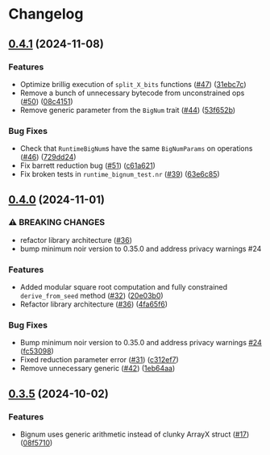 # Changelog

## [0.4.1](https://github.com/noir-lang/noir-bignum/compare/v0.4.0...v0.4.1) (2024-11-08)


### Features

* Optimize brillig execution of `split_X_bits` functions ([#47](https://github.com/noir-lang/noir-bignum/issues/47)) ([31ebc7c](https://github.com/noir-lang/noir-bignum/commit/31ebc7cc03a7d8be4aef90a632515f79e3405c7a))
* Remove a bunch of unnecessary bytecode from unconstrained ops ([#50](https://github.com/noir-lang/noir-bignum/issues/50)) ([08c4151](https://github.com/noir-lang/noir-bignum/commit/08c4151f12cc4fe1831da2eba6c854948a17c3d8))
* Remove generic parameter from the `BigNum` trait ([#44](https://github.com/noir-lang/noir-bignum/issues/44)) ([53f652b](https://github.com/noir-lang/noir-bignum/commit/53f652b443967b589ae5ee3b3c9bdba5d3606806))


### Bug Fixes

* Check that `RuntimeBigNum`s have the same `BigNumParams` on operations ([#46](https://github.com/noir-lang/noir-bignum/issues/46)) ([729dd24](https://github.com/noir-lang/noir-bignum/commit/729dd244e07a17b4c5f4d24fcd63caae91e8d645))
* Fix barrett reduction bug ([#51](https://github.com/noir-lang/noir-bignum/issues/51)) ([c61a621](https://github.com/noir-lang/noir-bignum/commit/c61a621745fb6a6c3778fbee35344bc7cf79f6a9))
* Fix broken tests in `runtime_bignum_test.nr` ([#39](https://github.com/noir-lang/noir-bignum/issues/39)) ([63e6c85](https://github.com/noir-lang/noir-bignum/commit/63e6c851712ff3492d0b538437d3ddb0c6aacc1e))

## [0.4.0](https://github.com/noir-lang/noir-bignum/compare/v0.3.5...v0.4.0) (2024-11-01)


### ⚠ BREAKING CHANGES

* refactor library architecture ([#36](https://github.com/noir-lang/noir-bignum/issues/36))
* bump minimum noir version to 0.35.0 and address privacy warnings #24

### Features

* Added modular square root computation and fully constrained `derive_from_seed` method ([#32](https://github.com/noir-lang/noir-bignum/issues/32)) ([20e03b0](https://github.com/noir-lang/noir-bignum/commit/20e03b04f7e2c57b61538d707695ae02979c51b4))
* Refactor library architecture ([#36](https://github.com/noir-lang/noir-bignum/issues/36)) ([4fa65f6](https://github.com/noir-lang/noir-bignum/commit/4fa65f6be596ea1b6c6c49b784fa7a9aca95c5d4))


### Bug Fixes

* Bump minimum noir version to 0.35.0 and address privacy warnings [#24](https://github.com/noir-lang/noir-bignum/issues/24) ([fc53098](https://github.com/noir-lang/noir-bignum/commit/fc53098332e1843759114ad7c05118e8fee141ed))
* Fixed reduction parameter error ([#31](https://github.com/noir-lang/noir-bignum/issues/31)) ([c312ef7](https://github.com/noir-lang/noir-bignum/commit/c312ef72e2127153fad5afcffc5bf88045a5b4ba))
* Remove unnecessary generic ([#42](https://github.com/noir-lang/noir-bignum/issues/42)) ([1eb64aa](https://github.com/noir-lang/noir-bignum/commit/1eb64aab691e96d143775183987e7dfc2132bdc3))

## [0.3.5](https://github.com/noir-lang/noir-bignum/compare/v0.3.4...v0.3.5) (2024-10-02)


### Features

* Bignum uses generic arithmetic instead of clunky ArrayX struct ([#17](https://github.com/noir-lang/noir-bignum/issues/17)) ([08f5710](https://github.com/noir-lang/noir-bignum/commit/08f5710e085e55c038b8555032c90a31d7c91037))
